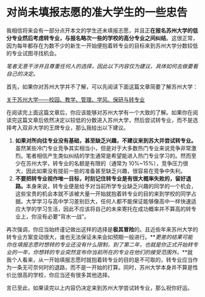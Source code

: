 # 对尚未填报志愿的准大学生的一些忠告

我相信将来会有一部分点开本文的学生还未填报志愿，并且正**在报名苏州大学的低分专业然后考虑转专业，与报名略次一些的学校的高分专业之间纠结**。这很正常，因为每年都存在为数不少的新生一开始便抱着转专业的目标来到苏州大学分数较低的专业试图寻找机会。

_笔者无意干涉并且尊重任何人的选择，因此以下内容仅为建议，具体如何去做要看自己的决定。_

首先，如果你对苏州大学并不了解，可以先阅读下面这篇文章简要了解苏州大学：

[关于苏州大学——校园、教学、管理、学风、保研与转专业](https://zhuanlan.zhihu.com/p/454829827)

在阅读完上面这篇文章后，你应该能够对苏州大学有一个大致的了解。如果你在阅读完这篇文章后依然决定以较低的分数进入苏州大学，然后尝试转专业，而不是选择考入双非大学的王牌专业，那么我给出以下建议。

1. <b>如果对所向往专业没有基础，甚至缺乏兴趣，不建议来到苏大并尝试转专业。</b>虽然某些冷门专业竞争其实相当小，但是对于大多数热门专业来说竞争非常激烈。笔者相信产生类似纠结的学生通常是希望能进入热门专业学习的。然而至少在苏州大学，转专业的名额是有限的（通常为 10%~15%），竞争压力很大，因此如果没有提前一些的准备甚至缺乏兴趣，很容易在竞争中失利。
2. <b>不要把转专业视作唯一目标，时刻记住转专业是有很大概率失败的，留好退路。</b>本身来说，转专业便是给予对当前所学专业缺乏兴趣的同学的一个机会，这些宝贵的机会本就不该被大量一开始就抱着转专业的目的来到学校的同学占据。大学学习与高中学习差别巨大，任何人都不能保证能够像高中一样快速适应大学的学习生活，因此不应该将自己的未来寄托在成功概率并不算高的转专业上，你没有必要“背水一战”。

再次强调，你应当始终谨记做出这样的选择是**极其冒险**的。且近些年来苏州大学的转专业方案变动很大，谁也无法保证未来会如预期一般进行。**_更差的结果可能你在填报志愿时想转的专业还没有什么限制，到了第二年，也就是你正式开始转专业的一年，你想转的专业突然宣布你当前所在的专业在他们的接受范围外。_**就我个人看来，从一开始填报志愿时就抱着转专业的目的是不可取的，转专业应当作为一条无可奈何时的退路，而不是一开始的打算。同时，苏州大学本身并不算是性价比很高的学校，你应当还有很多其他选择。

言已至此，如果读完以上内容仍决定来到苏州大学尝试转专业，那么祝你好运。
